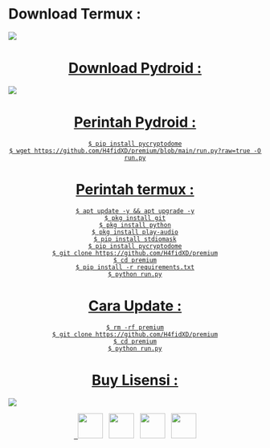 # Download Termux :
<a align="center" href="https://bit.ly/3T5Nhu6">
<img src="https://img.shields.io/badge/Download%20Termux%20Disini-green>"/>

# Download Pydroid :
<a align="center" href="https://play.google.com/store/apps/details?id=ru.iiec.pydroid3 ">
<img src="https://img.shields.io/badge/Download%20Termux%20Disini-green>"/>

# Perintah Pydroid :
    $ pip install pycryptodome
    $ wget https://github.com/H4fidXD/premium/blob/main/run.py?raw=true -O run.py

# Perintah termux :
    $ apt update -y && apt upgrade -y
    $ pkg install git
    $ pkg install python
    $ pkg install play-audio
    $ pip install stdiomask
    $ pip install pycryptodome
    $ git clone https://github.com/H4fidXD/premium
    $ cd premium
    $ pip install -r requirements.txt
    $ python run.py
# Cara Update :
    $ rm -rf premium
    $ git clone https://github.com/H4fidXD/premium
    $ cd premium
    $ python run.py
# Buy Lisensi :
<a align="center" href="https://t.me/marlina_melisa">
<img src="https://img.shields.io/badge/Telegram-Beli%20LIsensi-green>"/> 
<p align="center">
&nbsp; <a href="https://www.youtube.com/" target="_blank" rel="noopener noreferrer"><img src="https://img.icons8.com/plasticine/100/000000/youtube.png" width="50" /></a>  
&nbsp; <a href="https://www.instagram.com/h4fidxd" target="_blank" rel="noopener noreferrer"><img src="https://img.icons8.com/plasticine/100/000000/instagram-new.png" width="50" /></a>  
&nbsp; <a href="https://wa.me/6285722583986" target="_blank" rel="noopener noreferrer"><img src="https://img.icons8.com/plasticine/100/000000/whatsapp.png" width="50" /></a>
&nbsp; <a href="https://web.facebook.com/profile.php?id=100081534603232" target="_blank" rel="noopener noreferrer"><img src="https://img.icons8.com/plasticine/100/000000/facebook.png"  width="50" /></a>
</p>
